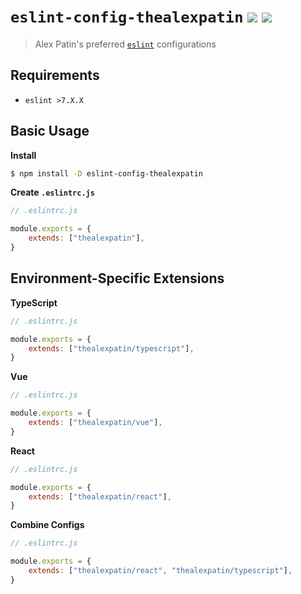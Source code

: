 # `eslint-config-thealexpatin` [![](https://badge.fury.io/js/eslint-config-thealexpatin.svg)](https://npmjs.org/package/eslint-config-thealexpatin) [![](https://www.travis-ci.com/theAlexPatin/eslint-config-thealexpatin.svg?branch=master)](https://travis-ci.com/theAlexPatin/eslint-config-thealexpatin)

> Alex Patin's preferred [`eslint`](https://eslint.org) configurations

## Requirements

- `eslint >7.X.X`

## Basic Usage

**Install**

```bash
$ npm install -D eslint-config-thealexpatin
```

**Create `.eslintrc.js`**

```js
// .eslintrc.js

module.exports = {
	extends: ["thealexpatin"],
}
```

## Environment-Specific Extensions

**TypeScript**

```js
// .eslintrc.js

module.exports = {
	extends: ["thealexpatin/typescript"],
}
```

**Vue**

```js
// .eslintrc.js

module.exports = {
	extends: ["thealexpatin/vue"],
}
```

**React**

```js
// .eslintrc.js

module.exports = {
	extends: ["thealexpatin/react"],
}
```

**Combine Configs**

```js
// .eslintrc.js

module.exports = {
	extends: ["thealexpatin/react", "thealexpatin/typescript"],
}
```
